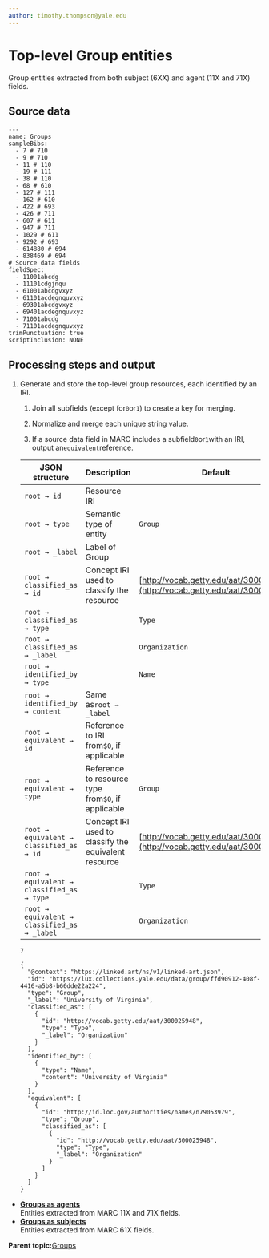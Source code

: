 ```yaml
---
author: timothy.thompson@yale.edu
---
```


# Top-level Group entities

Group entities extracted from both subject \(6XX\) and agent \(11X and 71X\) fields.

## Source data

```
---
name: Groups
sampleBibs:
  - 7 # 710
  - 9 # 710
  - 11 # 110
  - 19 # 111
  - 38 # 110
  - 68 # 610
  - 127 # 111
  - 162 # 610
  - 422 # 693
  - 426 # 711
  - 607 # 611
  - 947 # 711
  - 1029 # 611  
  - 9292 # 693
  - 614880 # 694
  - 838469 # 694
# Source data fields
fieldSpec:
  - 11001abcdg
  - 11101cdgjnqu
  - 61001abcdgvxyz
  - 61101acdegnquvxyz
  - 69301abcdgvxyz
  - 69401acdegnquvxyz
  - 71001abcdg
  - 71101acdegnquvxyz       
trimPunctuation: true
scriptInclusion: NONE
```

## Processing steps and output

1.  Generate and store the top-level group resources, each identified by an IRI.

    1.  Join all subfields \(except for`0`or`1`\) to create a key for merging.

    2.  Normalize and merge each unique string value.

    3.  If a source data field in MARC includes a subfield`0`or`1`with an IRI, output an`equivalent`reference.

    |JSON structure|Description|Default|
    |--------------|-----------|-------|
    |`root → id`|Resource IRI| |
    |`root → type`|Semantic type of entity|`Group`|
    |`root → _label`|Label of Group| |
    |`root → classified_as → id`|Concept IRI used to classify the resource|[http://vocab.getty.edu/aat/300025948](http://vocab.getty.edu/aat/300025948)|
    |`root → classified_as → type`| |`Type`|
    |`root → classified_as → _label`| |`Organization`|
    |`root → identified_by → type`| |`Name`|
    |`root → identified_by → content`|Same as`root → _label`| |
    |`root → equivalent → id`|Reference to IRI from`$0`, if applicable| |
    |`root → equivalent → type`|Reference to resource type from`$0`, if applicable|`Group`|
    |`root → equivalent → classified_as → id`|Concept IRI used to classify the equivalent resource|[http://vocab.getty.edu/aat/300025948](http://vocab.getty.edu/aat/300025948)|
    |`root → equivalent → classified_as → type`| |`Type`|
    |`root → equivalent → classified_as → _label`| |`Organization`|

    `7`

    ```
    {
      "@context": "https://linked.art/ns/v1/linked-art.json",
      "id": "https://lux.collections.yale.edu/data/group/ffd90912-408f-4416-a5b8-b66dde22a224",
      "type": "Group",
      "_label": "University of Virginia",
      "classified_as": [
        {
          "id": "http://vocab.getty.edu/aat/300025948",
          "type": "Type",
          "_label": "Organization"
        }
      ],
      "identified_by": [
        {
          "type": "Name",
          "content": "University of Virginia"
        }
      ],
      "equivalent": [
        {
          "id": "http://id.loc.gov/authorities/names/n79053979",
          "type": "Group",
          "classified_as": [
            {
              "id": "http://vocab.getty.edu/aat/300025948",
              "type": "Type",
              "_label": "Organization"
            }
          ]
        }  
      ]
    }
    ```


-   **[Groups as agents](../concepts/groups_as_agents.md)**  
Entities extracted from MARC 11X and 71X fields.
-   **[Groups as subjects](../concepts/groups_as_subjects.md)**  
Entities extracted from MARC 61X fields.

**Parent topic:**[Groups](../concepts/groups.md)

